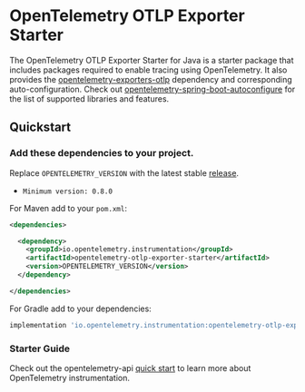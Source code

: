 # OpenTelemetry OTLP Exporter Starter

The OpenTelemetry OTLP Exporter Starter for Java is a starter package that includes packages required to enable tracing using OpenTelemetry. It also provides the [opentelemetry-exporters-otlp](https://github.com/open-telemetry/opentelemetry-java/tree/master/exporters/otlp) dependency and corresponding auto-configuration.  Check out [opentelemetry-spring-boot-autoconfigure](../../spring-boot-autoconfigure/README.md#features) for the list of supported libraries and features.

## Quickstart

### Add these dependencies to your project.

Replace `OPENTELEMETRY_VERSION` with the latest stable [release](https://mvnrepository.com/artifact/io.opentelemetry).
 - `Minimum version: 0.8.0`

For Maven add to your `pom.xml`:

```xml
<dependencies>

  <dependency>
    <groupId>io.opentelemetry.instrumentation</groupId>
    <artifactId>opentelemetry-otlp-exporter-starter</artifactId>
    <version>OPENTELEMETRY_VERSION</version>
  </dependency>

</dependencies>
```

For Gradle add to your dependencies:

```groovy
implementation 'io.opentelemetry.instrumentation:opentelemetry-otlp-exporter-starter:OPENTELEMETRY_VERSION'
```

### Starter Guide

Check out the opentelemetry-api [quick start](https://github.com/open-telemetry/opentelemetry-java/blob/master/QUICKSTART.md) to learn more about OpenTelemetry instrumentation.
